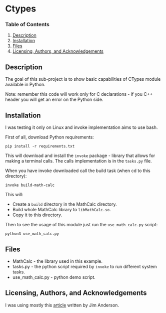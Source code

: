 # Ctypes

### Table of Contents

1. [Description](#description)
2. [Installation](#installation)
3. [Files](#files)
4. [Licensing, Authors, and Acknowledgements](#licensing)

## Description <a name="description"></a>

The goal of this sub-project is to show basic capabilities of CTypes module available in Python.

Note: remember this code will work only for C declarations - if you C++ header you will get an error on the Python side.

## Installation <a name="installation"></a>

I was testing it only on Linux and invoke implementation aims to use bash.

First of all, download Python requirements:
```
pip install -r requirements.txt
```

This will download and install the `invoke` package - library that allows for making a terminal calls. The calls implementation is in the `tasks.py` file.

When you have invoke downloaded call the build task (when cd to this directory):
```
invoke build-math-calc
```
This will:

* Create a `build` directory in the MathCalc directory.
* Build whole MathCalc library to `libMathCalc.so`.
* Copy it to this directory.

Then to see the usage of this module just run the `use_math_calc.py` script:
```
python3 use_math_calc.py
```

## Files <a name="files"></a>

* MathCalc - the library used in this example.
* tasks.py - the python script required by `invoke` to run different system tasks.
* use_math_calc.py - python demo script.

## Licensing, Authors, and Acknowledgements <a name='licensing'></a>

I was using mostly this [article](https://realpython.com/python-bindings-overview/) written by Jim Anderson.
